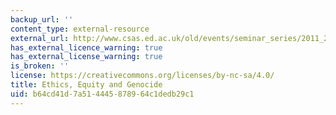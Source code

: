 ```yaml
---
backup_url: ''
content_type: external-resource
external_url: http://www.csas.ed.ac.uk/old/events/seminar_series/2011_2012/ethics,_equity_and_genocide
has_external_licence_warning: true
has_external_license_warning: true
is_broken: ''
license: https://creativecommons.org/licenses/by-nc-sa/4.0/
title: Ethics, Equity and Genocide
uid: b64cd41d-7a51-4445-8789-64c1dedb29c1
---
```

